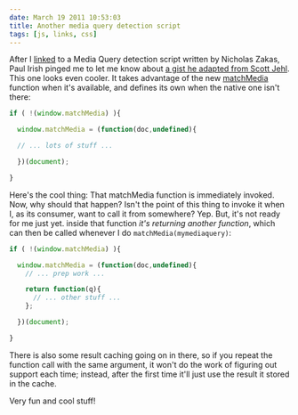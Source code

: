 ```yaml
---
date: March 19 2011 10:53:03
title: Another media query detection script
tags: [js, links, css]
---
```


After I [linked][1] to a Media Query detection script written by Nicholas Zakas, Paul Irish pinged me to let me know about [a gist he adapted from Scott Jehl][2]. This one looks even cooler. It takes advantage of the new [matchMedia][3] function when it's available, and defines its own when the native one isn't there:

```js
if ( !(window.matchMedia) ){

  window.matchMedia = (function(doc,undefined){

  // ... lots of stuff ...

  })(document);

}
```

Here's the cool thing: That matchMedia function is immediately invoked. Now, why should that happen? Isn't the point of this thing to invoke it when I, as its consumer, want to call it from somewhere? Yep. But, it's not ready for me just yet. inside that function *it's returning another function*, which can then be called whenever I do `matchMedia(mymediaquery)`:

```js
if ( !(window.matchMedia) ){

  window.matchMedia = (function(doc,undefined){
    // ... prep work ...

    return function(q){
      // ... other stuff ...
    };

  })(document);

}
```

There is also some result caching going on in there, so if you repeat the function call with the same argument, it won't do the work of figuring out support each time; instead, after the first time it'll just use the result it stored in the cache.

Very fun and cool stuff!

[1]: https://blog.karlswedberg.com/media-query-detection/
[2]: https://gist.github.com/786768
[3]: http://dev.w3.org/csswg/cssom-view/#dom-window-matchmedia

